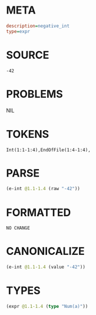 # META
~~~ini
description=negative_int
type=expr
~~~
# SOURCE
~~~roc
-42
~~~
# PROBLEMS
NIL
# TOKENS
~~~zig
Int(1:1-1:4),EndOfFile(1:4-1:4),
~~~
# PARSE
~~~clojure
(e-int @1.1-1.4 (raw "-42"))
~~~
# FORMATTED
~~~roc
NO CHANGE
~~~
# CANONICALIZE
~~~clojure
(e-int @1.1-1.4 (value "-42"))
~~~
# TYPES
~~~clojure
(expr @1.1-1.4 (type "Num(a)"))
~~~
